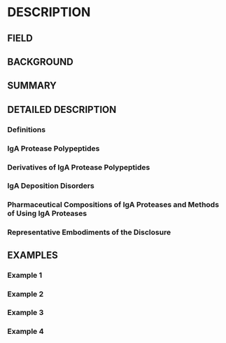# DESCRIPTION

## FIELD

## BACKGROUND

## SUMMARY

## DETAILED DESCRIPTION

### Definitions

### IgA Protease Polypeptides

### Derivatives of IgA Protease Polypeptides

### IgA Deposition Disorders

### Pharmaceutical Compositions of IgA Proteases and Methods of Using IgA Proteases

### Representative Embodiments of the Disclosure

## EXAMPLES

### Example 1

### Example 2

### Example 3

### Example 4

